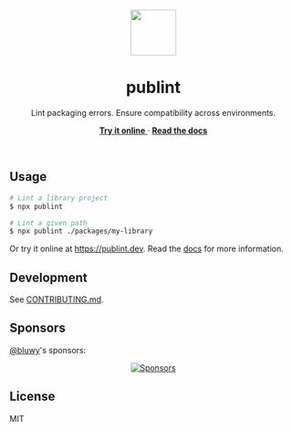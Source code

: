 <br>

<p align="center">
  <img src="https://user-images.githubusercontent.com/34116392/172312754-0407aeaa-d7a6-4ada-8bc0-ea80bc314f5f.svg" height="80">
</p>

<h1 align="center">
  publint
</h1>

<p align="center">
  Lint packaging errors. Ensure compatibility across environments.
</p>

<p align="center">
  <a href="https://publint.dev">
    <strong>Try it online</strong>
  </a>
  ·
  <a href="https://publint.dev/docs/">
    <strong>Read the docs</strong>
  </a>
</p>

<br>

## Usage

```bash
# Lint a library project
$ npx publint

# Lint a given path
$ npx publint ./packages/my-library
```

Or try it online at https://publint.dev. Read the [docs](https://publint.dev/docs/) for more information.

## Development

See [CONTRIBUTING.md](./CONTRIBUTING.md).

## Sponsors

[@bluwy](https://github.com/bluwy)'s sponsors:

<p align="center">
  <a href="https://bjornlu.com/sponsor">
    <img src="https://bjornlu.com/sponsors.svg" alt="Sponsors" />
  </a>
</p>

## License

MIT
